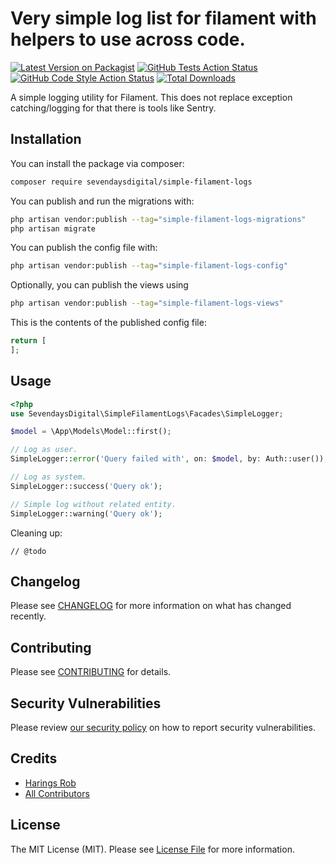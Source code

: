 # Very simple log list for filament with helpers to use across code.

[![Latest Version on Packagist](https://img.shields.io/packagist/v/sevendaysdigital/simple-filament-logs.svg?style=flat-square)](https://packagist.org/packages/sevendaysdigital/simple-filament-logs)
[![GitHub Tests Action Status](https://img.shields.io/github/workflow/status/sevendaysdigital/simple-filament-logs/run-tests?label=tests)](https://github.com/sevendaysdigital/simple-filament-logs/actions?query=workflow%3Arun-tests+branch%3Amain)
[![GitHub Code Style Action Status](https://img.shields.io/github/workflow/status/sevendaysdigital/simple-filament-logs/Check%20&%20fix%20styling?label=code%20style)](https://github.com/sevendaysdigital/simple-filament-logs/actions?query=workflow%3A"Check+%26+fix+styling"+branch%3Amain)
[![Total Downloads](https://img.shields.io/packagist/dt/sevendaysdigital/simple-filament-logs.svg?style=flat-square)](https://packagist.org/packages/sevendaysdigital/simple-filament-logs)

A simple logging utility for Filament. This does not replace exception catching/logging for that there is tools like
Sentry.

## Installation

You can install the package via composer:

```bash
composer require sevendaysdigital/simple-filament-logs
```

You can publish and run the migrations with:

```bash
php artisan vendor:publish --tag="simple-filament-logs-migrations"
php artisan migrate
```

You can publish the config file with:

```bash
php artisan vendor:publish --tag="simple-filament-logs-config"
```

Optionally, you can publish the views using

```bash
php artisan vendor:publish --tag="simple-filament-logs-views"
```

This is the contents of the published config file:

```php
return [
];
```

## Usage

```php
<?php
use SevendaysDigital\SimpleFilamentLogs\Facades\SimpleLogger;

$model = \App\Models\Model::first();

// Log as user.
SimpleLogger::error('Query failed with', on: $model, by: Auth::user());

// Log as system.
SimpleLogger::success('Query ok');

// Simple log without related entity.
SimpleLogger::warning('Query ok');
```

Cleaning up:

```
// @todo
```

## Changelog

Please see [CHANGELOG](CHANGELOG.md) for more information on what has changed recently.

## Contributing

Please see [CONTRIBUTING](.github/CONTRIBUTING.md) for details.

## Security Vulnerabilities

Please review [our security policy](../../security/policy) on how to report security vulnerabilities.

## Credits

- [Harings Rob](https://github.com/Sevendays-Digital)
- [All Contributors](../../contributors)

## License

The MIT License (MIT). Please see [License File](LICENSE.md) for more information.
